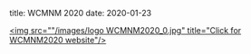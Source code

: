 title: WCMNM 2020
date: 2020-01-23 

<a href="https://www.me.iitb.ac.in/~wcmnm/" title="WCMNM2020"><img src=""/images/logo WCMNM2020_0.jpg" title="Click for WCMNM2020 website"/></a>